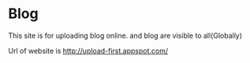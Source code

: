 # Blog
This site is for uploading blog online. and blog are visible to all(Globally)

Url of website is http://upload-first.appspot.com/

